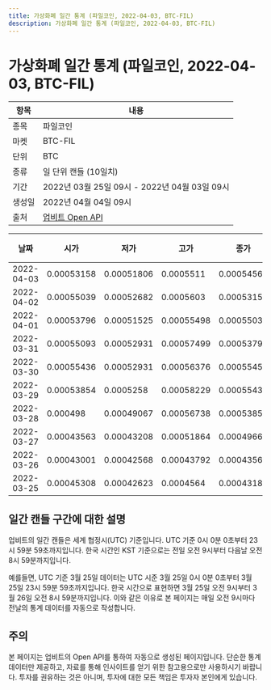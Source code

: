 ```yaml
---
title: 가상화폐 일간 통계 (파일코인, 2022-04-03, BTC-FIL)
description: 가상화폐 일간 통계 (파일코인, 2022-04-03, BTC-FIL)
---
```



가상화폐 일간 통계 (파일코인, 2022-04-03, BTC-FIL)
===

|항목|내용|
|--|--|
|종목|파일코인|
|마켓|BTC-FIL|
|단위|BTC|
|종류|일 단위 캔들 (10일치)|
|기간|2022년 03월 25일 09시 - 2022년 04월 03일 09시|
|생성일|2022년 04월 04일 09시|
|출처|[업비트 Open API](https://docs.upbit.com)|


|날짜|시가|저가|고가|종가|비고|
|--|--|--|--|--|--|
|2022-04-03|0.00053158|0.00051806|0.0005511|0.0005456|    |
|2022-04-02|0.00055039|0.00052682|0.0005603|0.00053157|    |
|2022-04-01|0.00053796|0.00051525|0.00055498|0.00055039|    |
|2022-03-31|0.00055093|0.00052931|0.00057499|0.00053796|    |
|2022-03-30|0.00055436|0.00052931|0.00056376|0.00055456|    |
|2022-03-29|0.00053854|0.0005258|0.00058229|0.00055436|    |
|2022-03-28|0.000498|0.00049067|0.00056738|0.00053854|    |
|2022-03-27|0.00043563|0.00043208|0.00051864|0.00049667|    |
|2022-03-26|0.00043001|0.00042568|0.00043792|0.00043563|    |
|2022-03-25|0.00045308|0.00042623|0.0004564|0.00043189|    |


일간 캔들 구간에 대한 설명
---


업비트의 일간 캔들은 세계 협정시(UTC) 기준입니다. 
UTC 기준 0시 0분 0초부터 23시 59분 59초까지입니다. 
한국 시간인 KST 기준으로는 전일 오전 9시부터 다음날 오전 8시 59분까지입니다. 


예를들면, UTC 기준 3월 25일 데이터는 UTC 시준 3월 25일 0시 0분 0초부터 3월 25일 23시 59분 59초까지입니다. 
한국 시간으로 표현하면 3월 25일 오전 9시부터 3월 26일 오전 8시 59분까지입니다. 
이와 같은 이유로 본 페이지는 매일 오전 9시마다 전날의 통계 데이터를 자동으로 작성합니다. 


주의
---


본 페이지는 업비트의 Open API를 통하여 자동으로 생성된 페이지입니다. 
단순한 통계 데이터만 제공하고, 자료를 통해 인사이트를 얻기 위한 참고용으로만 사용하시기 바랍니다. 
투자를 권유하는 것은 아니며, 투자에 대한 모든 책임은 투자자 본인에게 있습니다. 
